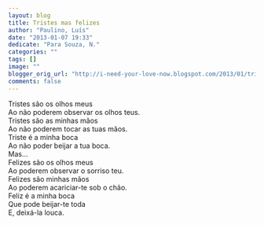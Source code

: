 ```yaml
---
layout: blog
title: Tristes mas felizes
author: "Paulino, Luís"
date: "2013-01-07 19:33"
dedicate: "Para Souza, N."
categories: ""
tags: []
image: ""
blogger_orig_url: "http://i-need-your-love-now.blogspot.com/2013/01/tristes-mas-felizes.html"
comments: false
---
```


Tristes são os olhos meus\
Ao não poderem observar os olhos teus.\
Tristes são as minhas mãos\
Ao não poderem tocar as tuas mãos.\
Triste é a minha boca\
Ao não poder beijar a tua boca.\
Mas...\
Felizes são os olhos meus\
Ao poderem observar o sorriso teu.\
Felizes são minhas mãos\
Ao poderem acariciar-te sob o chão.\
Feliz é a minha boca\
Que pode beijar-te toda\
E, deixá-la louca.
